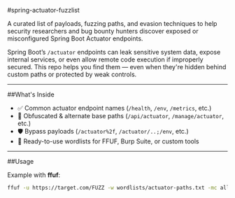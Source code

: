 #spring-actuator-fuzzlist

A curated list of payloads, fuzzing paths, and evasion techniques to help security researchers and bug bounty hunters discover exposed or misconfigured Spring Boot Actuator endpoints.

Spring Boot’s `/actuator` endpoints can leak sensitive system data, expose internal services, or even allow remote code execution if improperly secured. This repo helps you find them — even when they're hidden behind custom paths or protected by weak controls.

---

##What's Inside

- ✅ Common actuator endpoint names (`/health`, `/env`, `/metrics`, etc.)
- 🔀 Obfuscated & alternate base paths (`/api/actuator`, `/manage/actuator`, etc.)
- 🛡️ Bypass payloads (`/actuator%2f`, `/actuator/..;/env`, etc.)
- 🎯 Ready-to-use wordlists for FFUF, Burp Suite, or custom tools

---

##Usage

Example with **ffuf**:
```bash
ffuf -u https://target.com/FUZZ -w wordlists/actuator-paths.txt -mc all
